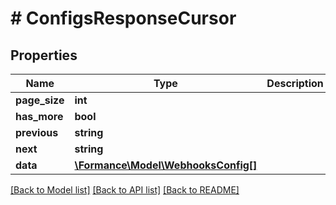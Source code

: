 # # ConfigsResponseCursor

## Properties

Name | Type | Description | Notes
------------ | ------------- | ------------- | -------------
**page_size** | **int** |  |
**has_more** | **bool** |  | [optional]
**previous** | **string** |  | [optional]
**next** | **string** |  | [optional]
**data** | [**\Formance\Model\WebhooksConfig[]**](WebhooksConfig.md) |  |

[[Back to Model list]](../../README.md#models) [[Back to API list]](../../README.md#endpoints) [[Back to README]](../../README.md)
